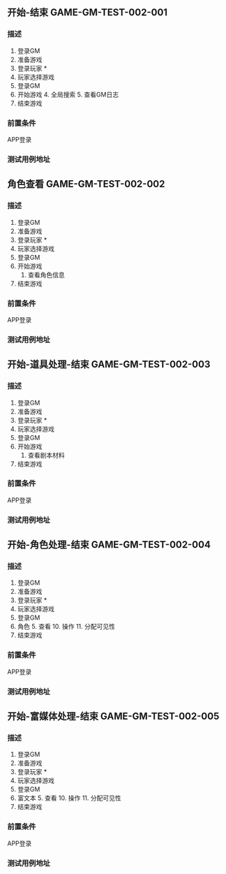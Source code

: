 ## 开始-结束 GAME-GM-TEST-002-001

### 描述

1. 登录GM
2. 准备游戏
3. 登录玩家 *
4. 玩家选择游戏
5. 登录GM
3. 开始游戏
   4. 全局搜索
   5. 查看GM日志
4. 结束游戏

### 前置条件

APP登录

### 测试用例地址

## 角色查看 GAME-GM-TEST-002-002

### 描述

1. 登录GM
2. 准备游戏
3. 登录玩家 *
4. 玩家选择游戏
5. 登录GM
6. 开始游戏
   1. 查看角色信息
7. 结束游戏

### 前置条件

APP登录

### 测试用例地址

## 开始-道具处理-结束 GAME-GM-TEST-002-003

### 描述

1. 登录GM
2. 准备游戏
3. 登录玩家 *
4. 玩家选择游戏
5. 登录GM
6. 开始游戏
    1. 查看剧本材料
7. 结束游戏

### 前置条件

APP登录

### 测试用例地址

## 开始-角色处理-结束 GAME-GM-TEST-002-004

### 描述

1. 登录GM
2. 准备游戏
3. 登录玩家 *
4. 玩家选择游戏
5. 登录GM
4. 角色
    5. 查看
    10. 操作
        11. 分配可见性
4. 结束游戏

### 前置条件

APP登录

### 测试用例地址

## 开始-富媒体处理-结束 GAME-GM-TEST-002-005

### 描述

1. 登录GM
2. 准备游戏
3. 登录玩家 *
4. 玩家选择游戏
5. 登录GM
4. 富文本
    5. 查看
    10. 操作
        11. 分配可见性
4. 结束游戏

### 前置条件

APP登录

### 测试用例地址